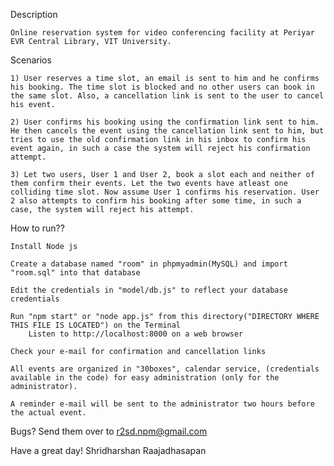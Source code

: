 Description

	Online reservation system for video conferencing facility at Periyar EVR Central Library, VIT University.

Scenarios

	1) User reserves a time slot, an email is sent to him and he confirms his booking. The time slot is blocked and no other users can book in the same slot. Also, a cancellation link is sent to the user to cancel his event.

	2) User confirms his booking using the confirmation link sent to him. He then cancels the event using the cancellation link sent to him, but tries to use the old confirmation link in his inbox to confirm his event again, in such a case the system will reject his confirmation attempt.

	3) Let two users, User 1 and User 2, book a slot each and neither of them confirm their events. Let the two events have atleast one colliding time slot. Now assume User 1 confirms his reservation. User 2 also attempts to confirm his booking after some time, in such a case, the system will reject his attempt. 

How to run??

	Install Node js

	Create a database named "room" in phpmyadmin(MySQL) and import "room.sql" into that database

	Edit the credentials in "model/db.js" to reflect your database credentials

	Run "npm start" or "node app.js" from this directory("DIRECTORY WHERE THIS FILE IS LOCATED") on the Terminal
		Listen to http://localhost:8000 on a web browser

	Check your e-mail for confirmation and cancellation links

	All events are organized in "30boxes", calendar service, (credentials available in the code) for easy administration (only for the administrator).

	A reminder e-mail will be sent to the administrator two hours before the actual event.

Bugs? Send them over to r2sd.npm@gmail.com

Have a great day!
Shridharshan Raajadhasapan